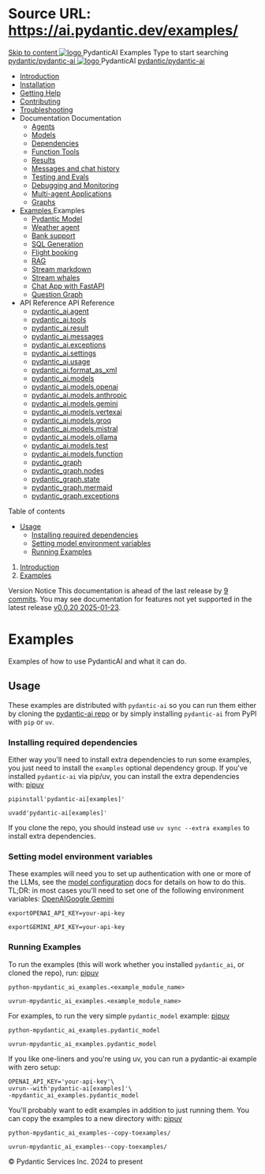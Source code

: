 # Source URL: https://ai.pydantic.dev/examples/

[ Skip to content ](https://ai.pydantic.dev/examples/<#examples>)
[ ![logo](https://ai.pydantic.dev/img/logo-white.svg) ](https://ai.pydantic.dev/examples/<..> "PydanticAI")
PydanticAI 
Examples 
Type to start searching
[ pydantic/pydantic-ai  ](https://ai.pydantic.dev/examples/<https:/github.com/pydantic/pydantic-ai> "Go to repository")
[ ![logo](https://ai.pydantic.dev/img/logo-white.svg) ](https://ai.pydantic.dev/examples/<..> "PydanticAI") PydanticAI 
[ pydantic/pydantic-ai  ](https://ai.pydantic.dev/examples/<https:/github.com/pydantic/pydantic-ai> "Go to repository")
  * [ Introduction  ](https://ai.pydantic.dev/examples/<..>)
  * [ Installation  ](https://ai.pydantic.dev/examples/<../install/>)
  * [ Getting Help  ](https://ai.pydantic.dev/examples/<../help/>)
  * [ Contributing  ](https://ai.pydantic.dev/examples/<../contributing/>)
  * [ Troubleshooting  ](https://ai.pydantic.dev/examples/<../troubleshooting/>)
  * Documentation  Documentation 
    * [ Agents  ](https://ai.pydantic.dev/examples/<../agents/>)
    * [ Models  ](https://ai.pydantic.dev/examples/<../models/>)
    * [ Dependencies  ](https://ai.pydantic.dev/examples/<../dependencies/>)
    * [ Function Tools  ](https://ai.pydantic.dev/examples/<../tools/>)
    * [ Results  ](https://ai.pydantic.dev/examples/<../results/>)
    * [ Messages and chat history  ](https://ai.pydantic.dev/examples/<../message-history/>)
    * [ Testing and Evals  ](https://ai.pydantic.dev/examples/<../testing-evals/>)
    * [ Debugging and Monitoring  ](https://ai.pydantic.dev/examples/<../logfire/>)
    * [ Multi-agent Applications  ](https://ai.pydantic.dev/examples/<../multi-agent-applications/>)
    * [ Graphs  ](https://ai.pydantic.dev/examples/<../graph/>)
  * [ Examples  ](https://ai.pydantic.dev/examples/<./>)
Examples 
    * [ Pydantic Model  ](https://ai.pydantic.dev/examples/<pydantic-model/>)
    * [ Weather agent  ](https://ai.pydantic.dev/examples/<weather-agent/>)
    * [ Bank support  ](https://ai.pydantic.dev/examples/<bank-support/>)
    * [ SQL Generation  ](https://ai.pydantic.dev/examples/<sql-gen/>)
    * [ Flight booking  ](https://ai.pydantic.dev/examples/<flight-booking/>)
    * [ RAG  ](https://ai.pydantic.dev/examples/<rag/>)
    * [ Stream markdown  ](https://ai.pydantic.dev/examples/<stream-markdown/>)
    * [ Stream whales  ](https://ai.pydantic.dev/examples/<stream-whales/>)
    * [ Chat App with FastAPI  ](https://ai.pydantic.dev/examples/<chat-app/>)
    * [ Question Graph  ](https://ai.pydantic.dev/examples/<question-graph/>)
  * API Reference  API Reference 
    * [ pydantic_ai.agent  ](https://ai.pydantic.dev/examples/<../api/agent/>)
    * [ pydantic_ai.tools  ](https://ai.pydantic.dev/examples/<../api/tools/>)
    * [ pydantic_ai.result  ](https://ai.pydantic.dev/examples/<../api/result/>)
    * [ pydantic_ai.messages  ](https://ai.pydantic.dev/examples/<../api/messages/>)
    * [ pydantic_ai.exceptions  ](https://ai.pydantic.dev/examples/<../api/exceptions/>)
    * [ pydantic_ai.settings  ](https://ai.pydantic.dev/examples/<../api/settings/>)
    * [ pydantic_ai.usage  ](https://ai.pydantic.dev/examples/<../api/usage/>)
    * [ pydantic_ai.format_as_xml  ](https://ai.pydantic.dev/examples/<../api/format_as_xml/>)
    * [ pydantic_ai.models  ](https://ai.pydantic.dev/examples/<../api/models/base/>)
    * [ pydantic_ai.models.openai  ](https://ai.pydantic.dev/examples/<../api/models/openai/>)
    * [ pydantic_ai.models.anthropic  ](https://ai.pydantic.dev/examples/<../api/models/anthropic/>)
    * [ pydantic_ai.models.gemini  ](https://ai.pydantic.dev/examples/<../api/models/gemini/>)
    * [ pydantic_ai.models.vertexai  ](https://ai.pydantic.dev/examples/<../api/models/vertexai/>)
    * [ pydantic_ai.models.groq  ](https://ai.pydantic.dev/examples/<../api/models/groq/>)
    * [ pydantic_ai.models.mistral  ](https://ai.pydantic.dev/examples/<../api/models/mistral/>)
    * [ pydantic_ai.models.ollama  ](https://ai.pydantic.dev/examples/<../api/models/ollama/>)
    * [ pydantic_ai.models.test  ](https://ai.pydantic.dev/examples/<../api/models/test/>)
    * [ pydantic_ai.models.function  ](https://ai.pydantic.dev/examples/<../api/models/function/>)
    * [ pydantic_graph  ](https://ai.pydantic.dev/examples/<../api/pydantic_graph/graph/>)
    * [ pydantic_graph.nodes  ](https://ai.pydantic.dev/examples/<../api/pydantic_graph/nodes/>)
    * [ pydantic_graph.state  ](https://ai.pydantic.dev/examples/<../api/pydantic_graph/state/>)
    * [ pydantic_graph.mermaid  ](https://ai.pydantic.dev/examples/<../api/pydantic_graph/mermaid/>)
    * [ pydantic_graph.exceptions  ](https://ai.pydantic.dev/examples/<../api/pydantic_graph/exceptions/>)


Table of contents 
  * [ Usage  ](https://ai.pydantic.dev/examples/<#usage>)
    * [ Installing required dependencies  ](https://ai.pydantic.dev/examples/<#installing-required-dependencies>)
    * [ Setting model environment variables  ](https://ai.pydantic.dev/examples/<#setting-model-environment-variables>)
    * [ Running Examples  ](https://ai.pydantic.dev/examples/<#running-examples>)


  1. [ Introduction  ](https://ai.pydantic.dev/examples/<..>)
  2. [ Examples  ](https://ai.pydantic.dev/examples/<./>)


Version Notice
This documentation is ahead of the last release by [9 commits](https://ai.pydantic.dev/examples/<https:/github.com/pydantic/pydantic-ai/compare/v0.0.20...main>). You may see documentation for features not yet supported in the latest release [v0.0.20 2025-01-23](https://ai.pydantic.dev/examples/<https:/github.com/pydantic/pydantic-ai/releases/tag/v0.0.20>). 
# Examples
Examples of how to use PydanticAI and what it can do.
## Usage
These examples are distributed with `pydantic-ai` so you can run them either by cloning the [pydantic-ai repo](https://ai.pydantic.dev/examples/<https:/github.com/pydantic/pydantic-ai>) or by simply installing `pydantic-ai` from PyPI with `pip` or `uv`.
### Installing required dependencies
Either way you'll need to install extra dependencies to run some examples, you just need to install the `examples` optional dependency group.
If you've installed `pydantic-ai` via pip/uv, you can install the extra dependencies with:
[pip](https://ai.pydantic.dev/examples/<#__tabbed_1_1>)[uv](https://ai.pydantic.dev/examples/<#__tabbed_1_2>)
```
pipinstall'pydantic-ai[examples]'

```

```
uvadd'pydantic-ai[examples]'

```

If you clone the repo, you should instead use `uv sync --extra examples` to install extra dependencies.
### Setting model environment variables
These examples will need you to set up authentication with one or more of the LLMs, see the [model configuration](https://ai.pydantic.dev/examples/<../models/>) docs for details on how to do this.
TL;DR: in most cases you'll need to set one of the following environment variables:
[OpenAI](https://ai.pydantic.dev/examples/<#__tabbed_2_1>)[Google Gemini](https://ai.pydantic.dev/examples/<#__tabbed_2_2>)
```
exportOPENAI_API_KEY=your-api-key

```

```
exportGEMINI_API_KEY=your-api-key

```

### Running Examples
To run the examples (this will work whether you installed `pydantic_ai`, or cloned the repo), run:
[pip](https://ai.pydantic.dev/examples/<#__tabbed_3_1>)[uv](https://ai.pydantic.dev/examples/<#__tabbed_3_2>)
```
python-mpydantic_ai_examples.<example_module_name>

```

```
uvrun-mpydantic_ai_examples.<example_module_name>

```

For examples, to run the very simple `pydantic_model`[](https://ai.pydantic.dev/examples/<pydantic-model/>) example:
[pip](https://ai.pydantic.dev/examples/<#__tabbed_4_1>)[uv](https://ai.pydantic.dev/examples/<#__tabbed_4_2>)
```
python-mpydantic_ai_examples.pydantic_model

```

```
uvrun-mpydantic_ai_examples.pydantic_model

```

If you like one-liners and you're using uv, you can run a pydantic-ai example with zero setup:
```
OPENAI_API_KEY='your-api-key'\
uvrun--with'pydantic-ai[examples]'\
-mpydantic_ai_examples.pydantic_model

```

You'll probably want to edit examples in addition to just running them. You can copy the examples to a new directory with:
[pip](https://ai.pydantic.dev/examples/<#__tabbed_5_1>)[uv](https://ai.pydantic.dev/examples/<#__tabbed_5_2>)
```
python-mpydantic_ai_examples--copy-toexamples/

```

```
uvrun-mpydantic_ai_examples--copy-toexamples/

```

© Pydantic Services Inc. 2024 to present 
